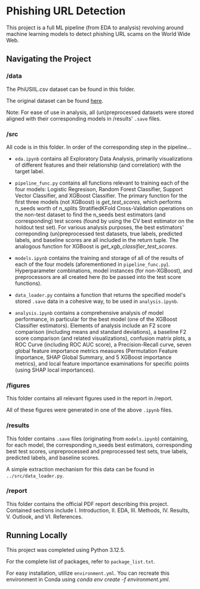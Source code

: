 # Phishing URL Detection

This project is a full ML pipeline (from EDA to analysis) revolving around
machine learning models to detect phishing URL scams on the World Wide Web.

## Navigating the Project

### /data

The PhiUSIIL.csv dataset can be found in this folder.

The original dataset can be found [here](https://archive.ics.uci.edu/dataset/967/phiusiil+phishing+url+dataset).

Note: For ease of use in analysis, all (un)preprocessed datasets were stored aligned
with their corresponding models in /results' `.save` files.

### /src

All code is in this folder. In order of the corresponding step in the pipeline...

- `eda.ipynb` contains all Exploratory Data Analysis, primarily visualizations
of different features and their relationship (and correlation) with the target
label.

- `pipeline_func.py` contains all functions relevant to training each of
the four models: Logistic Regresison, Random Forest Classifier, 
Support Vector Classifier, and XGBoost Classifier. The primary function for
the first three models (not XGBoost) is *get_test_scores*, which performs
n_seeds worth of n_splits StratifiedKFold Cross-Validation operations on
the non-test dataset to find the n_seeds best estimators (and corresponding)
test scores (found by using the CV best estimator on the holdout test set). 
For various analysis purposes, the best estimators' correponding (un)preprocessed
test datasets, true labels, predicted labels, and baseline scores are all included
in the return tuple. The analogous function for XGBoost is *get_xgb_classifier_test_scores*.

- `models.ipynb` contains the training and storage of all of the results of
each of the four models (aforementioned in `pipeline_func.py`). Hyperparameter
combinations, model instances (for non-XGBoost), and preprocessors are all
created here (to be passed into the test score functions). 

- `data_loader.py` contains a function that returns the specified model's
stored `.save` data in a cohesive way, to be used in `analysis.ipynb`.

- `analysis.ipynb` contains a comprehensive analysis of model performance,
in particular for the best model (one of the XGBoost Classifier estimators). 
Elements of analysis include an F2 score comparison (including means and
standard deviations), a baseline F2 score comparison (and related 
visualizations), confusion matrix plots, a ROC Curve (including ROC AUC score),
a Precision-Recall curve, seven global feature importance metrics measures
(Permutation Feature Importance, SHAP Global Summary, and 5 XGBoost importance
metrics), and local feature importance examinations for specific points (using
SHAP local importances). 

### /figures

This folder contains all relevant figures used in the report in /report.

All of these figures were generated in one of the above `.ipynb` files.

### /results

This folder contains `.save` files (originating from `models.ipynb`) containing,
for each model, the corresponding n_seeds best estimators, corresponding 
best test scores, unpreprocessed and preprocessed test sets, true labels,
predicted labels, and baseline scores. 

A simple extraction mechanism for this data can be found in `../src/data_loader.py`.

### /report

This folder contains the official PDF report describing this project. Contained
sections include I. Introduction, II. EDA, III. Methods, IV. Results, V. Outlook,
and VI. References.

## Running Locally

This project was completed using Python 3.12.5.

For the complete list of packages, refer to `package_list.txt`.

For easy installation, utilize `environment.yml`. You can recreate this
environment in Conda using *conda env create -f environment.yml*. 